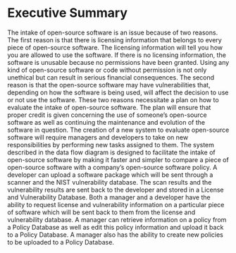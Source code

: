 <h1>Executive Summary</h1>

The intake of open-source software is an issue because of two reasons. 
The first reason is that there is licensing information that belongs to every piece of open-source software. 
The licensing information will tell you how you are allowed to use the software. 
If there is no licensing information, the software is unusable because no permissions have been granted. Using any kind of open-source software or code without permission is not only unethical but can result in serious financial consequences. The second reason is that the open-source software may have vulnerabilities that, depending on how the software is being used, will affect the decision to use or not use the software. These two reasons necessitate a plan on how to evaluate the intake of open-source software. The plan will ensure that proper credit is given concerning the use of someone’s open-source software as well as continuing the maintenance and evolution of the software in question. The creation of a new system to evaluate open-source software will require managers and developers to take on new responsibilities by performing new tasks assigned to them.
	The system described in the data flow diagram is designed to facilitate the intake of open-source software by making it faster and simpler to compare a piece of open-source software with a company’s open-source software policy. A developer can upload a software package which will be sent through a scanner and the NIST vulnerability database. The scan results and the vulnerability results are sent back to the developer and stored in a License and Vulnerability Database. Both a manager and a developer have the ability to request license and vulnerability information on a particular piece of software which will be sent back to them from the license and vulnerability database. A manager can retrieve information on a policy from a Policy Database as well as edit this policy information and upload it back to a Policy Database. A manager also has the ability to create new policies to be uploaded to a Policy Database.
